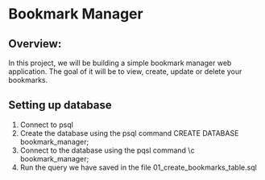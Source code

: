 # Bookmark Manager

## Overview:

In this project, we will be building a simple bookmark manager web application. The goal of it will be to view, create, update or delete your bookmarks.

## Setting up database

1. Connect to psql
2. Create the database using the psql command CREATE DATABASE bookmark_manager;
3. Connect to the database using the pqsl command \c bookmark_manager;
4. Run the query we have saved in the file 01_create_bookmarks_table.sql
